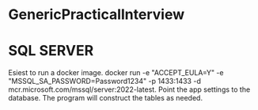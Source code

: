 # GenericPracticalInterview

# SQL SERVER

Esiest to run a docker image.
docker run -e "ACCEPT_EULA=Y" -e "MSSQL_SA_PASSWORD=Password1234" -p 1433:1433 -d mcr.microsoft.com/mssql/server:2022-latest. 
Point the app settings to the database. 
The program will construct the tables as needed. 

